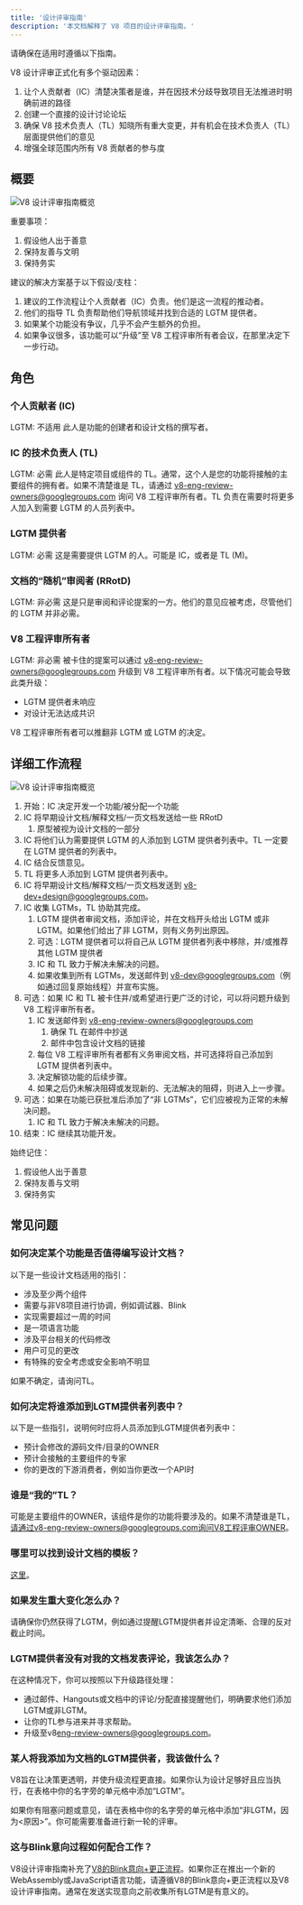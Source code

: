 ```yaml
---
title: '设计评审指南'
description: '本文档解释了 V8 项目的设计评审指南。'
---
```

请确保在适用时遵循以下指南。

V8 设计评审正式化有多个驱动因素：

1. 让个人贡献者（IC）清楚决策者是谁，并在因技术分歧导致项目无法推进时明确前进的路径
1. 创建一个直接的设计讨论论坛
1. 确保 V8 技术负责人（TL）知晓所有重大变更，并有机会在技术负责人（TL）层面提供他们的意见
1. 增强全球范围内所有 V8 贡献者的参与度

## 概要

![V8 设计评审指南概览](/_img/docs/design-review-guidelines/design-review-guidelines.svg)

重要事项：

1. 假设他人出于善意
1. 保持友善与文明
1. 保持务实

建议的解决方案基于以下假设/支柱：

1. 建议的工作流程让个人贡献者（IC）负责。他们是这一流程的推动者。
1. 他们的指导 TL 负责帮助他们导航领域并找到合适的 LGTM 提供者。
1. 如果某个功能没有争议，几乎不会产生额外的负担。
1. 如果争议很多，该功能可以“升级”至 V8 工程评审所有者会议，在那里决定下一步行动。

## 角色

### 个人贡献者 (IC)

LGTM: 不适用
此人是功能的创建者和设计文档的撰写者。

### IC 的技术负责人 (TL)

LGTM: 必需
此人是特定项目或组件的 TL。通常，这个人是您的功能将接触的主要组件的拥有者。如果不清楚谁是 TL，请通过 [v8-eng-review-owners@googlegroups.com](mailto:v8-eng-review-owners@googlegroups.com) 询问 V8 工程评审所有者。TL 负责在需要时将更多人加入到需要 LGTM 的人员列表中。

### LGTM 提供者

LGTM: 必需
这是需要提供 LGTM 的人。可能是 IC，或者是 TL (M)。

### 文档的“随机”审阅者 (RRotD)

LGTM: 非必需
这是只是审阅和评论提案的一方。他们的意见应被考虑，尽管他们的 LGTM 并非必需。

### V8 工程评审所有者

LGTM: 非必需
被卡住的提案可以通过 [v8-eng-review-owners@googlegroups.com](mailto:v8-eng-review-owners@googlegroups.com) 升级到 V8 工程评审所有者。以下情况可能会导致此类升级：

- LGTM 提供者未响应
- 对设计无法达成共识

V8 工程评审所有者可以推翻非 LGTM 或 LGTM 的决定。

## 详细工作流程

![V8 设计评审指南概览](/_img/docs/design-review-guidelines/design-review-guidelines.svg)

1. 开始：IC 决定开发一个功能/被分配一个功能
1. IC 将早期设计文档/解释文档/一页文档发送给一些 RRotD
    1. 原型被视为设计文档的一部分
1. IC 将他们认为需要提供 LGTM 的人添加到 LGTM 提供者列表中。TL 一定要在 LGTM 提供者的列表中。
1. IC 结合反馈意见。
1. TL 将更多人添加到 LGTM 提供者列表中。
1. IC 将早期设计文档/解释文档/一页文档发送到 [v8-dev+design@googlegroups.com](mailto:v8-dev+design@googlegroups.com)。
1. IC 收集 LGTMs，TL 协助其完成。
    1. LGTM 提供者审阅文档，添加评论，并在文档开头给出 LGTM 或非 LGTM。如果他们给出了非 LGTM，则有义务列出原因。
    1. 可选：LGTM 提供者可以将自己从 LGTM 提供者列表中移除，并/或推荐其他 LGTM 提供者
    1. IC 和 TL 致力于解决未解决的问题。
    1. 如果收集到所有 LGTMs，发送邮件到 [v8-dev@googlegroups.com](mailto:v8-dev@googlegroups.com)（例如通过回复原始线程）并宣布实施。
1. 可选：如果 IC 和 TL 被卡住并/或希望进行更广泛的讨论，可以将问题升级到 V8 工程评审所有者。
    1. IC 发送邮件到 [v8-eng-review-owners@googlegroups.com](mailto:v8-eng-review-owners@googlegroups.com)
        1. 确保 TL 在邮件中抄送
        1. 邮件中包含设计文档的链接
    1. 每位 V8 工程评审所有者都有义务审阅文档，并可选择将自己添加到 LGTM 提供者列表中。
    1. 决定解锁功能的后续步骤。
    1. 如果之后仍未解决阻碍或发现新的、无法解决的阻碍，则进入上一步骤。
1. 可选：如果在功能已获批准后添加了“非 LGTMs”，它们应被视为正常的未解决问题。
    1. IC 和 TL 致力于解决未解决的问题。
1. 结束：IC 继续其功能开发。

始终记住：

1. 假设他人出于善意
1. 保持友善与文明
1. 保持务实

## 常见问题

### 如何决定某个功能是否值得编写设计文档？

以下是一些设计文档适用的指引：

- 涉及至少两个组件
- 需要与非V8项目进行协调，例如调试器、Blink
- 实现需要超过一周的时间
- 是一项语言功能
- 涉及平台相关的代码修改
- 用户可见的更改
- 有特殊的安全考虑或安全影响不明显

如果不确定，请询问TL。

### 如何决定将谁添加到LGTM提供者列表中？

以下是一些指引，说明何时应将人员添加到LGTM提供者列表中：

- 预计会修改的源码文件/目录的OWNER
- 预计会接触的主要组件的专家
- 你的更改的下游消费者，例如当你更改一个API时

### 谁是“我的”TL？

可能是主要组件的OWNER，该组件是你的功能将要涉及的。如果不清楚谁是TL，请通过v8-eng-review-owners@googlegroups.com询问V8工程评审OWNER。

### 哪里可以找到设计文档的模板？

[这里](https://docs.google.com/document/d/1CWNKvxOYXGMHepW31hPwaFz9mOqffaXnuGqhMqcyFYo/template/preview)。

### 如果发生重大变化怎么办？

请确保你仍然获得了LGTM，例如通过提醒LGTM提供者并设定清晰、合理的反对截止时间。

### LGTM提供者没有对我的文档发表评论，我该怎么办？

在这种情况下，你可以按照以下升级路径处理：

- 通过邮件、Hangouts或文档中的评论/分配直接提醒他们，明确要求他们添加LGTM或非LGTM。
- 让你的TL参与进来并寻求帮助。
- 升级至v8[eng-review-owners@googlegroups.com](mailto:eng-review-owners@googlegroups.com)。

### 某人将我添加为文档的LGTM提供者，我该做什么？

V8旨在让决策更透明，并使升级流程更直接。如果你认为设计足够好且应当执行，在表格中你的名字旁的单元格中添加“LGTM”。

如果你有阻塞问题或意见，请在表格中你的名字旁的单元格中添加“非LGTM，因为\<原因>”。你可能需要准备进行新一轮的评审。

### 这与Blink意向过程如何配合工作？

V8设计评审指南补充了[V8的Blink意向+更正流程](/docs/feature-launch-process)。如果你正在推出一个新的WebAssembly或JavaScript语言功能，请遵循V8的Blink意向+更正流程以及V8设计评审指南。通常在发送实现意向之前收集所有LGTM是有意义的。
